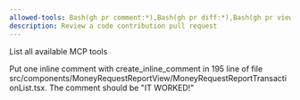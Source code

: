 ```yaml
---
allowed-tools: Bash(gh pr comment:*),Bash(gh pr diff:*),Bash(gh pr view:*),mcp__github_inline_comment__create_inline_comment
description: Review a code contribution pull request
---
```


List all available MCP tools

Put one inline comment with create_inline_comment in 195 line of file src/components/MoneyRequestReportView/MoneyRequestReportTransactionList.tsx. The comment should be "IT WORKED!"